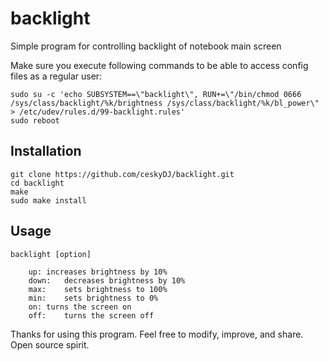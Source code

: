 # backlight

Simple program for controlling backlight of notebook main screen


Make sure you execute following commands to be able to access config files as a regular user:

	sudo su -c 'echo SUBSYSTEM==\"backlight\", RUN+=\"/bin/chmod 0666 /sys/class/backlight/%k/brightness /sys/class/backlight/%k/bl_power\" > /etc/udev/rules.d/99-backlight.rules'
	sudo reboot


## Installation
	
	git clone https://github.com/ceskyDJ/backlight.git
	cd backlight
	make
	sudo make install

## Usage
	
	backlight [option]
	
		up:	increases brightness by 10%
		down:	decreases brightness by 10%
		max:	sets brightness to 100%
		min:	sets brightness to 0%
		on:	turns the screen on
		off:	turns the screen off



Thanks for using this program. Feel free to modify, improve, and share. Open source spirit.
